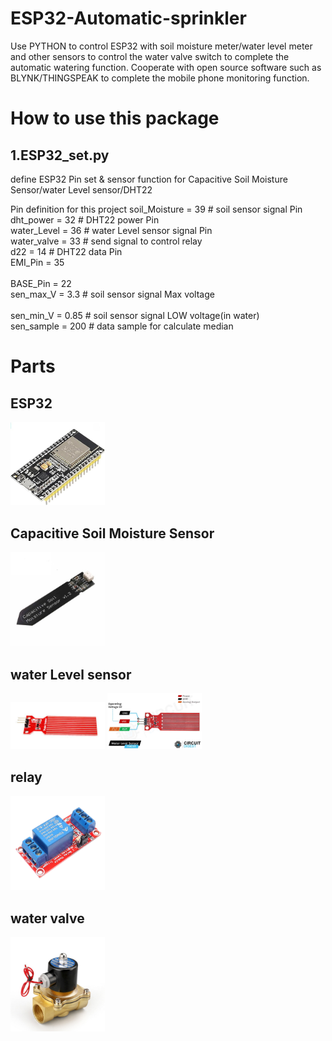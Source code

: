 ESP32-Automatic-sprinkler
==========================
Use PYTHON to control ESP32 with soil moisture meter/water level meter and other sensors to control the water valve switch to complete the automatic watering function. Cooperate with open source software such as BLYNK/THINGSPEAK to complete the mobile phone monitoring function.

How to use this package
==========================
1.ESP32_set.py
--------------------------
define ESP32 Pin set & sensor function for Capacitive Soil Moisture Sensor/water Level sensor/DHT22

Pin definition for this project
soil_Moisture = 39       # soil sensor signal Pin<br/>
dht_power = 32           # DHT22 power Pin<br/>
water_Level = 36         # water Level sensor signal Pin<br/>
water_valve = 33         # send signal to control relay<br/>
d22 = 14                 # DHT22 data Pin<br/>
EMI_Pin = 35<br/>        
BASE_Pin = 22<br/>
sen_max_V = 3.3          # soil sensor signal Max voltage<br/>    
sen_min_V = 0.85         # soil sensor signal LOW voltage(in water)<br/>
sen_sample = 200         # data sample for calculate median<br/>

Parts
==========================

ESP32
--------------------------
<img src="https://github.com/tyhsup/ESP32-Automatic-sprinkler/raw/main/photo/ESP32.jpg" width='30%' height='30%'>

Capacitive Soil Moisture Sensor
--------------------------
<img src="https://github.com/tyhsup/ESP32-Automatic-sprinkler/raw/main/photo/Capacitive-Soil-Moisture-Sensor.jpg" width='30%' height='30%'>

water Level sensor
--------------------------
<img src="https://github.com/tyhsup/ESP32-Automatic-sprinkler/raw/main/photo/Water-Level-Sensor.jpg" width='30%' height='30%'>

<img src="https://github.com/tyhsup/ESP32-Automatic-sprinkler/raw/main/photo/Water-Level-Sensor-Pinout.jpg" width='30%' height='30%'>

relay
--------------------------
<img src="https://github.com/tyhsup/ESP32-Automatic-sprinkler/raw/main/photo/relay.png" width='30%' height='30%'>

water valve
--------------------------
<img src="https://github.com/tyhsup/ESP32-Automatic-sprinkler/raw/main/photo/water-valve.jpg" width='30%' height='30%'>


